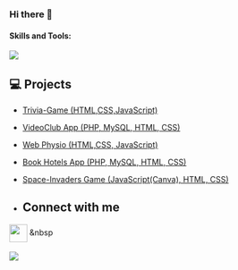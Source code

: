 ### Hi there 👋


<h4>Skills and Tools: </h4>
<div display="flex">
<img src="https://skillicons.dev/icons?i=html,css,bootstrap,js,nodejs,react,php,symfony,java,mysql,linux,vscode,git,github&perline=20" />
</div>

## 💻 Projects
* [Trivia-Game (HTML,CSS,JavaScript)](https://github.com/dieego17/Trivia-Game)
* [VideoClub App (PHP, MySQL, HTML, CSS)](https://github.com/dieego17/VideoClub-Rubio)
* [Web Physio (HTML,CSS, JavaScript)](https://github.com/dieego17/Physio-Serrano)
* [Book Hotels App (PHP, MySQL, HTML, CSS)](https://github.com/dieego17/Rubio-Hotels-MVC)
* [Space-Invaders Game (JavaScript(Canva), HTML, CSS)](https://github.com/dieego17/Space-Invaders-Canva)

* <h2> Connect with me</h2>
<a href = 'https://www.linkedin.com/in/dieego17/'> <img width = '32px' align= 'center' src="https://raw.githubusercontent.com/rahulbanerjee26/githubAboutMeGenerator/main/icons/linked-in-alt.svg"/></a> &nbsp
<a href="mailto:diegorubio1704.drs@gmail.com" target="_blank"><br><br>
<img src="https://img.shields.io/badge/gmail:  diegorubio1704.drs%23EA4335.svg?style=for-the-badge&logo=gmail&logoColor=white" t=mail style="margin-bottom: 5px;" /></a>

